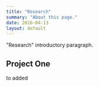 ```yaml
---
title: "Research"
summary: "About this page."
date: 2016-04-13
layout: default
---
```


"Research" introductory paragraph.

## Project One
to added